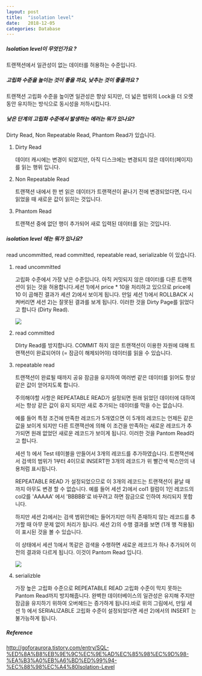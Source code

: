 ```yaml
---
layout: post
title:  "isolation level"
date:   2018-12-05
categories: Database
---
```


##### Isolation level이 무엇인가요 ?

트랜잭션에서 일관성이 없는 데이터를 허용하는 수준입니다.

##### 고립화 수준을 높이는 것이 좋을 까요, 낮추는 것이 좋을까요 ?

트랜잭션 고립화 수준을 높이면 일관성은 향상 되지만, 더 넓은 범위의 Lock을 더 오랫동안 유지하는 방식으로 동시성을 저하시킵니다.

##### 낮은 단계의 고립화 수준에서 발생하는 에러는 뭐가 있나요?

Dirty Read, Non Repeatable Read, Phantom Read가 있습니다.

1. Dirty Read

   데이터 캐시에는 변경이 되었지만, 아직 디스크에는 변경되지 않은 데이터(페이지)를 읽는 행위 입니다.

2. Non Repeatable Read

   트랜잭션 내에서 한 번 읽은 데이터가 트랜잭션이 끝나기 전에 변경되었다면, 다시 읽었을 때 새로운 값이 읽히는 것입니다.

3. Phantom Read

   트랜잭션 중에 없던 행이 추가되어 새로 입력된 데이터를 읽는 것입니다.

##### isolation level 에는 뭐가 있나요?

read uncommitted, read committed, repeatable read, serializable 이 있습니다.

1. read uncommitted

   고립화 수준에서 가장 낮은 수준입니다. 아직 커밋되지 않은 데이터를 다른 트랜잭션이 읽는 것을 허용합니다.세션 1)에서 price * 10을 처리하고 있으므로 price에 10 이 곱해진 결과가 세션 2)에서 보이게 됩니다. 만일 세션 1)에서 ROLLBACK 시켜버리면 세션 2)는 잘못된 결과를 보게 됩니다. 이러한 것을 Dirty Page를 읽었다고 합니다 (Dirty Read). 

   ![](/image/isolationLevel01.png)

2. read committed

   DIrty Read를 방지합니다. COMMIT 하지 않은 트랜잭션이 이용한 자원에 대해 트랜잭션이 완료되어야 (= 잠금이 해제되어야) 데이터를 읽을 수 있습니다.

3. repeatable read

   트랜잭션이 완료될 때까지 공유 잠금을 유지하여 여러번 같은 데이터를 읽어도 항상 같은 값이 얻어지도록 합니다.

   주의해야할 사항은 REPEATABLE READ가 설정되면 원래 읽었던 데이터에 대하여서는 항상 같은 값이 유지 되지만 새로 추가되는 데이터를 막을 수는 없습니다. 

   예를 들어 특정 조건에 만족한 레코드가 5개였으면 이 5개의 레코드는 언제든 같은 값을 보이게 되지만 다른 트랜잭션에 의해 이 조건을 만족하는 새로운 레코드가 추가되면 원래 없었던 새로운 레코드가 보이게 됩니다. 이러한 것을 Pantom Read라고 합니다.

   세션 1) 에서 Test 테이블을 만들어서 3개의 레코드를 추가하였습니다. 트랜잭션에서 검색의 범위가 1부터 4이므로 INSERT한 3개의 레코드가 위 빨간색 박스안의 내용처럼 표시됩니다.

   REPEATABLE READ 가 설정되었으므로 이 3개의 레코드는 트랜잭션이 끝날 때 까지 아무도 변경 할 수 없습니다. 예를 들어 세션 2)에서 col1 컬럼이 1인 레코드의 col2를 'AAAAA' 에서 'BBBBB'로 바꾸려고 하면 잠금으로 인하여 처리되지 못합니다.

   하지만 세션 2)에서는 검색 범위안에는 들어가지만 아직 존재하지 않는 레코드를 추가할 때 아무 문제 없이 처리가 됩니다. 세션 2)의 수행 결과를 보면 (1개 행 적용됨) 이 표시된 것을 볼 수 있습니다.

   이 상태에서 세션 1)에서 똑같은 검색을 수행하면 새로운 레코드가 하나 추가되어 이전의 결과와 다르게 됩니다. 이것이 Pantom Read 입니다.

   ![](/image/isolationLevel02.png)

4. serializble

   가장 높은 고립화 수준으로 REPEATABLE READ 고립화 수준이 막지 못하는 Pantom Read까지 방지해줍니다. 완벽한 데이터베이스의 일관성은 유지해 주지만 잠금을 유지하기 위하여 오버헤드는 증가하게 됩니다.바로 위의 그림에서, 만일 세션 1) 에서 SERIALIZABLE 고립화 수준이 설정되었다면 세션 2)에서의 INSERT 는 불가능하게 됩니다.

##### Reference

<http://goforaurora.tistory.com/entry/SQL-%ED%8A%B8%EB%9E%9C%EC%9E%AD%EC%85%98%EC%9D%98-%EA%B3%A0%EB%A6%BD%ED%99%94-%EC%88%98%EC%A4%80Isolation-Level>